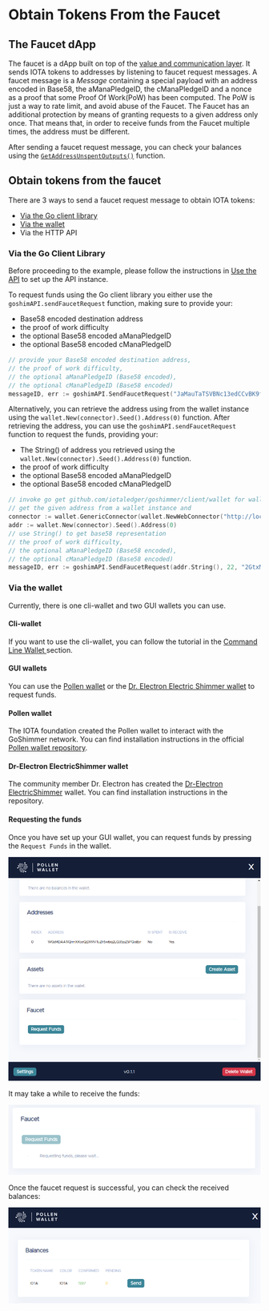 # Obtain Tokens From the Faucet

## The Faucet dApp
The faucet is a dApp built on top of the [value and communication layer](../apis/communication.md). It sends IOTA tokens to addresses by listening to faucet request messages. A faucet message is a _Message_ containing a special payload with an address encoded in Base58, the aManaPledgeID, the cManaPledgeID and a nonce as a proof that some Proof Of Work(PoW) has been computed. The PoW is just a way to rate limit, and avoid abuse of the Faucet. The Faucet has an additional protection by means of granting requests to a given address only once. That means that, in order to receive funds from the Faucet multiple times, the address must be different.

After sending a faucet request message, you can check your balances using the [`GetAddressUnspentOutputs()`](../apis/ledgerstate.md) function.

## Obtain tokens from the faucet

There are 3 ways to send a faucet request message to obtain IOTA tokens:

- [Via the Go client library](#via-the-go-client-library)
- [Via the wallet](#via-the-wallet)
- Via the HTTP API

### Via the Go Client Library
Before proceeding to the example, please follow the instructions in [Use the API](../apis/api.md) to set up the API instance. 

To request funds using the Go client library you either use the `goshimAPI.sendFaucetRequest` function, making sure to provide your: 

* Base58 encoded destination address
* the proof of work difficulty
* the optional Base58 encoded aManaPledgeID
* the optional Base58 encoded cManaPledgeID

```go
// provide your Base58 encoded destination address,
// the proof of work difficulty,
// the optional aManaPledgeID (Base58 encoded),
// the optional cManaPledgeID (Base58 encoded)
messageID, err := goshimAPI.SendFaucetRequest("JaMauTaTSVBNc13edCCvBK9fZxZ1KKW5fXegT1B7N9jY", 22, "2GtxMQD94KvDH1SJPJV7icxofkyV1njuUZKtsqKmtux5", "2GtxMQD94KvDH1SJPJV7icxofkyV1njuUZKtsqKmtux5")
```

Alternatively, you can retrieve the address using from the wallet instance using the `wallet.New(connector).Seed().Address(0)` function.  After retrieving the address, you can use the `goshimAPI.sendFaucetRequest` function to request the funds, providing your:

* The String() of address you retrieved using the `wallet.New(connector).Seed().Address(0)` function. 
* the proof of work difficulty
* the optional Base58 encoded aManaPledgeID
* the optional Base58 encoded cManaPledgeID

```go
// invoke go get github.com/iotaledger/goshimmer/client/wallet for wallet usage
// get the given address from a wallet instance and
connector := wallet.GenericConnector(wallet.NewWebConnector("http://localhost:8080"))
addr := wallet.New(connector).Seed().Address(0)
// use String() to get base58 representation
// the proof of work difficulty,
// the optional aManaPledgeID (Base58 encoded),
// the optional cManaPledgeID (Base58 encoded)
messageID, err := goshimAPI.SendFaucetRequest(addr.String(), 22, "2GtxMQD94KvDH1SJPJV7icxofkyV1njuUZKtsqKmtux5", "2GtxMQD94KvDH1SJPJV7icxofkyV1njuUZKtsqKmtux5")
```

### Via the wallet

Currently, there is one cli-wallet and two GUI wallets you can use.  

#### Cli-wallet

If you want to use the cli-wallet, you can follow the tutorial in the  [Command Line Wallet
](wallet.md#requesting-tokens) section.

#### GUI wallets

You can use the [Pollen wallet](#pollen-wallet) or the [Dr. Electron Electric Shimmer wallet](#dr-electron-electricshimmer-wallet) to request funds.

#### Pollen wallet

The IOTA foundation created the Pollen wallet to interact with the GoShimmer network.  You can find installation instructions in the official [Pollen wallet repository](https://github.com/iotaledger/pollen-wallet/tree/master).

#### Dr-Electron ElectricShimmer wallet

The community member Dr. Electron has created the [Dr-Electron ElectricShimmer](https://github.com/Dr-Electron/ElectricShimmer) wallet.  You can find installation instructions in the repository.

#### Requesting the funds
Once you have set up your GUI wallet, you can request funds by pressing the `Request Funds` in the wallet.

![Pollen Wallet](../../static/img/tutorials/request_funds/pollen_wallet.png "Pollen Wallet")

It may take a while to receive the funds:

![Pollen Wallet requesting funds](../../static/img/tutorials/request_funds/pollen_wallet_requesting_funds.png "Pollen Wallet requesting funds")

Once the faucet request is successful, you can check the received balances:

![Pollen Wallet transfer success](../../static/img/tutorials/request_funds/pollen_wallet_transfer_success.png "Pollen Wallet requesting transfer success")